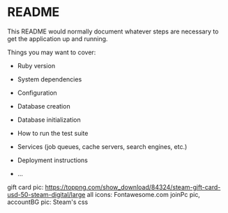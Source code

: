 # README

This README would normally document whatever steps are necessary to get the
application up and running.

Things you may want to cover:

* Ruby version

* System dependencies

* Configuration

* Database creation

* Database initialization

* How to run the test suite

* Services (job queues, cache servers, search engines, etc.)

* Deployment instructions

* ...

gift card pic: https://toppng.com/show_download/84324/steam-gift-card-usd-50-steam-digital/large
all icons: Fontawesome.com
joinPc pic, accountBG pic: Steam's css